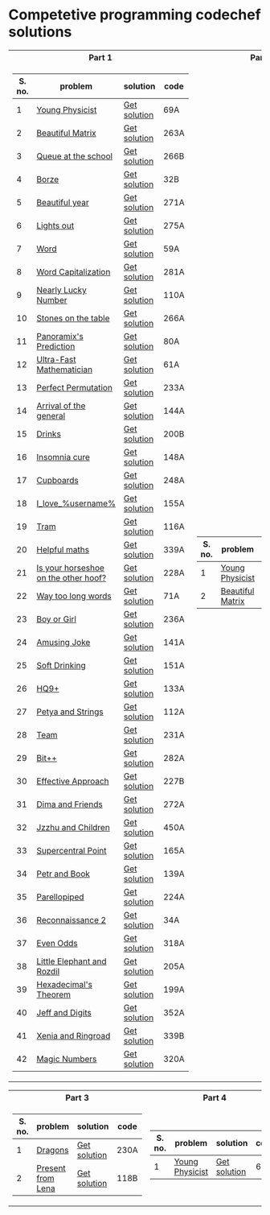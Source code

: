 # Competetive programming codechef solutions

<table>
<tr><th>Part 1</th><th>Part 2</th></tr>
<tr><td>

  **S. no.**   | **problem**  | **solution** | **code**
---------------|--------------|--------------|--------------
 1 |[Young Physicist](http://codeforces.com/problemset/problem/69/A)|[Get solution](https://github.com/amit-c-ai/CP/blob/main/Solutions/1.cpp)|69A
 2 |[Beautiful Matrix](http://codeforces.com/problemset/problem/263/A)|[Get solution](https://github.com/amit-c-ai/CP/blob/main/Solutions/2.cpp)|263A
 3 |[Queue at the school](http://codeforces.com/problemset/problem/266/B)|[Get solution](https://github.com/amit-c-ai/CP/blob/main/Solutions/3.cpp)|266B
 4 |[Borze](http://codeforces.com/problemset/problem/32/B)|[Get solution](https://github.com/amit-c-ai/CP/blob/main/Solutions/4.cpp)|32B
 5 |[Beautiful year](http://codeforces.com/problemset/problem/271/A)|[Get solution](https://github.com/amit-c-ai/CP/blob/main/Solutions/5.cpp)|271A
 6 |[Lights out](http://codeforces.com/problemset/problem/275/A)|[Get solution](https://github.com/amit-c-ai/CP/blob/main/Solutions/6.cpp)|275A
 7 |[Word](http://codeforces.com/problemset/problem/59/A)|[Get solution](https://github.com/amit-c-ai/CP/blob/main/Solutions/7.cpp)|59A
 8 |[Word Capitalization](http://codeforces.com/problemset/problem/281/A)|[Get solution](https://github.com/amit-c-ai/CP/blob/main/Solutions/8.cpp)|281A
 9 |[Nearly Lucky Number](http://codeforces.com/problemset/problem/110/A)|[Get solution](https://github.com/amit-c-ai/CP/blob/main/Solutions/9.cpp)|110A
 10 |[Stones on the table](http://codeforces.com/problemset/problem/266/A)|[Get solution](https://github.com/amit-c-ai/CP/blob/main/Solutions/10.cpp)|266A
 11 |[Panoramix's Prediction](http://codeforces.com/problemset/problem/80/A)|[Get solution](https://github.com/amit-c-ai/CP/blob/main/Solutions/11.cpp)|80A
 12 |[Ultra-Fast Mathematician](http://codeforces.com/problemset/problem/61/A)|[Get solution](https://github.com/amit-c-ai/CP/blob/main/Solutions/12.cpp)|61A
 13 |[Perfect Permutation](http://codeforces.com/problemset/problem/233/A)|[Get solution](https://github.com/amit-c-ai/CP/blob/main/Solutions/13.cpp)|233A
 14 |[Arrival of the general](http://codeforces.com/problemset/problem/144/A)|[Get solution](https://github.com/amit-c-ai/CP/blob/main/Solutions/14.cpp)|144A
 15 |[Drinks](http://codeforces.com/problemset/problem/200/B)|[Get solution](https://github.com/amit-c-ai/CP/blob/main/Solutions/15.cpp)|200B
 16 |[Insomnia cure](http://codeforces.com/problemset/problem/148/A)|[Get solution](https://github.com/amit-c-ai/CP/blob/main/Solutions/16.cpp)|148A
 17 |[Cupboards](http://codeforces.com/problemset/problem/248/A)|[Get solution](https://github.com/amit-c-ai/CP/blob/main/Solutions/17.cpp)|248A
 18 |[I_love_\%username\%](http://codeforces.com/problemset/problem/155/A)|[Get solution](https://github.com/amit-c-ai/CP/blob/main/Solutions/18.cpp)|155A
 19 |[Tram](http://codeforces.com/problemset/problem/116/A)|[Get solution](https://github.com/amit-c-ai/CP/blob/main/Solutions/19.cpp)|116A
 20 |[Helpful maths](http://codeforces.com/problemset/problem/339/A)|[Get solution](https://github.com/amit-c-ai/CP/blob/main/Solutions/20.cpp)|339A
 21 |[Is your horseshoe on the other hoof?](http://codeforces.com/problemset/problem/228/A)|[Get solution](https://github.com/amit-c-ai/CP/blob/main/Solutions/21.cpp)|228A
 22 |[Way too long words](http://codeforces.com/problemset/problem/71/A)|[Get solution](https://github.com/amit-c-ai/CP/blob/main/Solutions/22.cpp)|71A
 23 |[Boy or Girl](http://codeforces.com/problemset/problem/236/A)|[Get solution](https://github.com/amit-c-ai/CP/blob/main/Solutions/23.cpp)|236A
 24 |[Amusing Joke](http://codeforces.com/problemset/problem/141/A)|[Get solution](https://github.com/amit-c-ai/CP/blob/main/Solutions/24.cpp)|141A
 25 |[Soft Drinking](http://codeforces.com/problemset/problem/151/A)|[Get solution](https://github.com/amit-c-ai/CP/blob/main/Solutions/25.cpp)|151A
 26 |[HQ9+](http://codeforces.com/problemset/problem/133/A)|[Get solution](https://github.com/amit-c-ai/CP/blob/main/Solutions/26.cpp)|133A
 27 |[Petya and Strings](http://codeforces.com/problemset/problem/112/A)|[Get solution](https://github.com/amit-c-ai/CP/blob/main/Solutions/27.cpp)|112A
 28 |[Team](http://codeforces.com/problemset/problem/231/A)|[Get solution](https://github.com/amit-c-ai/CP/blob/main/Solutions/28.cpp)|231A
 29 |[Bit++](http://codeforces.com/problemset/problem/282/A)|[Get solution](https://github.com/amit-c-ai/CP/blob/main/Solutions/29.cpp)|282A
 30 |[Effective Approach](http://codeforces.com/problemset/problem/227/B)|[Get solution](https://github.com/amit-c-ai/CP/blob/main/Solutions/30.cpp)|227B
 31 |[Dima and Friends](http://codeforces.com/problemset/problem/272/A)|[Get solution](https://github.com/amit-c-ai/CP/blob/main/Solutions/31.cpp)|272A
 32 |[Jzzhu and Children](http://codeforces.com/problemset/problem/450/A)|[Get solution](https://github.com/amit-c-ai/CP/blob/main/Solutions/32.cpp)|450A
 33 |[Supercentral Point](http://codeforces.com/problemset/problem/165/A)|[Get solution](https://github.com/amit-c-ai/CP/blob/main/Solutions/33.cpp)|165A
 34 |[Petr and Book](http://codeforces.com/problemset/problem/139/A)|[Get solution](https://github.com/amit-c-ai/CP/blob/main/Solutions/34.cpp)|139A
 35 |[Parellopiped](http://codeforces.com/problemset/problem/224/A)|[Get solution](https://github.com/amit-c-ai/CP/blob/main/Solutions/35.cpp)|224A
 36 |[Reconnaissance 2](http://codeforces.com/problemset/problem/34/A)|[Get solution](https://github.com/amit-c-ai/CP/blob/main/Solutions/36.cpp)|34A
 37 |[Even Odds](http://codeforces.com/problemset/problem/318/A)|[Get solution](https://github.com/amit-c-ai/CP/blob/main/Solutions/37.cpp)|318A
 38 |[Little Elephant and Rozdil](http://codeforces.com/problemset/problem/205/A)|[Get solution](https://github.com/amit-c-ai/CP/blob/main/Solutions/38.cpp)|205A
 39 |[Hexadecimal's Theorem](http://codeforces.com/problemset/problem/199/A)|[Get solution](https://github.com/amit-c-ai/CP/blob/main/Solutions/39.cpp)|199A
 40 |[Jeff and Digits](http://codeforces.com/problemset/problem/352/A)|[Get solution](https://github.com/amit-c-ai/CP/blob/main/Solutions/40.cpp)|352A
 41 |[Xenia and Ringroad](http://codeforces.com/problemset/problem/339/B)|[Get solution](https://github.com/amit-c-ai/CP/blob/main/Solutions/41.cpp)|339B
 42 |[Magic Numbers](http://codeforces.com/problemset/problem/320/A)|[Get solution](https://github.com/amit-c-ai/CP/blob/main/Solutions/42.cpp)|320A
 
 </td><td>
 
   **S. no.**   | **problem**  | **solution** | **code**
---------------|--------------|--------------|--------------
 1 |[Young Physicist](http://codeforces.com/problemset/problem/69/A)|[Get solution](https://github.com/amit-c-ai/CP/blob/main/Solutions/1.cpp)|69A
 2 |[Beautiful Matrix](http://codeforces.com/problemset/problem/263/A)|[Get solution](https://github.com/amit-c-ai/CP/blob/main/Solutions/2.cpp)|263A
 
 </td></tr> </table>
 
 <table>
<tr><th>Part 3</th><th>Part 4</th></tr>
<tr><td>

  **S. no.**   | **problem**  | **solution** | **code**
---------------|--------------|--------------|--------------
 1 |[Dragons](https://codeforces.com/problemset/problem/230/A)|[Get solution](https://github.com/amit-c-ai/CP/blob/main/Solution%20Folder%203/230-A.cpp)|230A
 2 |[Present from Lena](https://codeforces.com/problemset/problem/118/B)|[Get solution](https://github.com/amit-c-ai/CP/blob/main/Solution%20Folder%203/118-B.cpp)|118B


 
 </td><td>
 
   **S. no.**   | **problem**  | **solution** | **code**
---------------|--------------|--------------|--------------
 1 |[Young Physicist](http://codeforces.com/problemset/problem/69/A)|[Get solution](https://github.com/amit-c-ai/CP/blob/main/Solutions/1.cpp)|69A
 
 </td></tr> </table>
 
 
 
 
 
